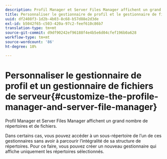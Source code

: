 ```yaml
---
description: Profil Manager et Server Files Manager affichent un grand nombre de répertoires et de fichiers.
title: Personnaliser le gestionnaire de profil et le gestionnaire de fichiers de serveur
uuid: df2408f3-1d2b-4b03-8c68-b57d88e2d3de
exl-id: b5042f65-c503-420a-97c2-feef610c86b7
translation-type: tm+mt
source-git-commit: d9df90242ef96188f4e4b5e6d04cfef196b0a628
workflow-type: tm+mt
source-wordcount: '86'
ht-degree: 18%

---
```


# Personnaliser le gestionnaire de profil et un gestionnaire de fichiers de serveur{#customize-the-profile-manager-and-server-file-manager}

Profil Manager et Server Files Manager affichent un grand nombre de répertoires et de fichiers.

Dans certains cas, vous pouvez accéder à un sous-répertoire de l’un de ces gestionnaires sans avoir à parcourir l’intégralité de sa structure de répertoires. Pour ce faire, vous pouvez créer un nouveau gestionnaire qui affiche uniquement les répertoires sélectionnés.
